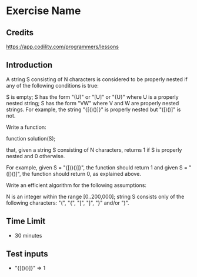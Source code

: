 # Exercise Name

## Credits

<https://app.codility.com/programmers/lessons>

## Introduction

A string S consisting of N characters is considered to be properly nested if any of the following conditions is true:

S is empty;
S has the form "(U)" or "[U]" or "{U}" where U is a properly nested string;
S has the form "VW" where V and W are properly nested strings.
For example, the string "{[()()]}" is properly nested but "([)()]" is not.

Write a function:

function solution(S);

that, given a string S consisting of N characters, returns 1 if S is properly nested and 0 otherwise.

For example, given S = "{[()()]}", the function should return 1 and given S = "([)()]", the function should return 0, as explained above.

Write an efficient algorithm for the following assumptions:

N is an integer within the range [0..200,000];
string S consists only of the following characters: "(", "{", "[", "]", "}" and/or ")".

## Time Limit

- 30 minutes

## Test inputs

- "{[()()]}" => 1
